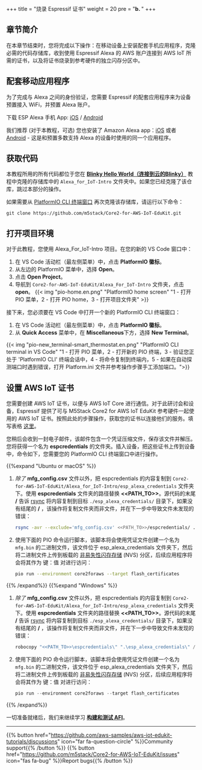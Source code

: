+++
title = "烧录 Espressif 证书"
weight = 20
pre = "<b>b. </b>"
+++

## 章节简介
在本章节结束时，您将完成以下操作：在移动设备上安装配套手机应用程序，克隆必需的代码存储库，收到使用 Espressif Alexa 的 AWS 账户连接到 AWS IoT 所需的证书，以及将证书烧录到参考硬件的独立闪存分区中。

## 配套移动应用程序
为了完成与 Alexa 之间的身份验证，您需要 Espressif 的配套应用程序来为设备预置接入 WiFi，并预置 Alexa 账户。

下载 ESP Alexa 手机 App:
[iOS](https://apps.apple.com/in/app/esp-alexa/id1464127534) / [Android](https://play.google.com/store/apps/details?id=com.espressif.provbleavs)

我们推荐 (对于本教程，可选) 您也安装了 Amazon Alexa app：[iOS](https://apps.apple.com/us/app/amazon-alexa/id944011620) 或者 [Android](https://play.google.com/store/apps/details?id=com.amazon.dee.app) - 这是和预置多数支持 Alexa 的设备时使用的同一个应用程序。

## 获取代码
本教程所用的所有代码都位于您在 [**Blinky Hello World（连接到云的Blinky）**](/cn/blinky-hello-world.html) 教程中克隆的存储库中的 `Alexa_for_IoT-Intro` 文件夹中。如果您已经克隆了该仓库，跳过本部分的操作。

如果需要从 [PlatformIO CLI 终端窗口](../blinky-hello-world/prerequisites.html#open-the-platformio-cli-terminal-window) 再次克隆该存储库，请运行以下命令：
```
git clone https://github.com/m5stack/Core2-for-AWS-IoT-EduKit.git
```

## 打开项目环境
对于此教程，您使用 Alexa_For_IoT-Intro 项目。在您的新的 VS Code 窗口中： 
1. 在 VS Code 活动栏（最左侧菜单）中，点击 **PlatformIO 徽标**。
2. 从左边的 PlatformIO 菜单中，选择 **Open**。
3. 点击 **Open Project**。
4. 导航到 `Core2-for-AWS-IoT-EduKit/Alexa_For_IoT-Intro` 文件夹，点击 **open**。
{{< img "pio-home.en.png" "PlatformIO home screen" "1 - 打开 PIO 菜单，2 - 打开 PIO home，3 - 打开项目文件夹" >}}

接下来，您必须要在 VS Code 中打开一个新的 PlatformIO CLI 终端窗口：
1) 在 VS Code 活动栏（最左侧菜单）中，点击 **PlatformIO 徽标**。
2) 从 **Quick Access** 菜单中，在 **Miscellaneous**下方，选择 **New Terminal**。

{{< img "pio-new_terminal-smart_thermostat.en.png" "PlatformIO CLI terminal in VS Code" "1 - 打开 PIO 菜单，2 - 打开新的 PIO 终端，3 - 验证您正处于 'PlatformIO CLI' 终端会话中，4 - 将命令复制到终端内，5 - 如果在自动探测端口时遇到错误，打开 Platform.ini 文件并参考操作步骤手工添加端口。">}}

## 设置 AWS IoT 证书 
您需要创建 AWS IoT 证书，以便与 AWS IoT Core 进行通信。对于此研讨会和设备，Espressif 提供了可与 M5Stack Core2 for AWS IoT EduKit 参考硬件一起使用的 AWS IoT 证书。按照此处的步骤操作，获取您的证书以连接他们的服务。填写表格 [这里](https://espressif.github.io/esp-va-sdk/)。

您稍后会收到一封电子邮件，该邮件包含一个凭证压缩文件，保存该文件并解压。您将获得一个名为 **espcredentials** 的文件夹。插入设备，把这些证书上传到设备中，命令如下，您需要您的 PlatformIO CLI 终端窗口中进行操作。

{{%expand "Ubuntu or macOS" %}}
1. *除了* **mfg_config.csv** 文件以外，把 espcredentials 的内容复制到 `Core2-for-AWS-IoT-EduKit/Alexa_for_IoT-Intro/esp_alexa_credentials` 文件夹下。使用 **espcredentials** 文件夹的路径替换 **<<PATH_TO>>**。源代码的末尾 **/** 告诉 [rsync](https://download.samba.org/pub/rsync/rsync.1) 将内容复制到目标 `./esp_alexa_credentials/` 目录下，如果没有结尾的 **/** ，该操作将复制文件夹而非文件，并在下一步中导致文件未发现的错误：
   ```bash
   rsync -avr --exclude='mfg_config.csv' <<PATH_TO>>/espcredentials/ ./esp_alexa_credentials/
   ```
   
2. 使用下面的 PIO 命令运行脚本，该脚本将会使用凭证文件创建一个名为 `mfg.bin` 的二进制文件，该文件位于 esp_alexa_credentials 文件夹下，然后将二进制文件上传到板载的 [非易失性闪存存储](https://docs.espressif.com/projects/esp-idf/en/v4.2/esp32/api-reference/storage/nvs_flash.html) (NVS) 分区，后续应用程序将会将其作为 键：值 对进行访问：
   ```bash
   pio run --environment core2foraws --target flash_certificates
   ```
{{% /expand%}}
{{%expand "Windows" %}}
1. *除了* **mfg_config.csv** 文件以外，把 espcredentials 的内容复制到 `Core2-for-AWS-IoT-EduKit/Alexa_for_IoT-Intro/esp_alexa_credentials` 文件夹下。使用 **espcredentials** 文件夹的路径替换 **<<PATH_TO>>**。源代码的末尾 **/** 告诉 [rsync](https://download.samba.org/pub/rsync/rsync.1) 将内容复制到目标 `./esp_alexa_credentials/` 目录下，如果没有结尾的 **/** ，该操作将复制文件夹而非文件，并在下一步中导致文件未发现的错误：
   ```PowerShell
   robocopy "<<PATH_TO>>\espcredentials\" ".\esp_alexa_credentials\" /xf mfg_config.csv
   ```
   
2. 使用下面的 PIO 命令运行脚本，该脚本将会使用凭证文件创建一个名为 `mfg.bin` 的二进制文件，该文件位于 esp_alexa_credentials 文件夹下，然后将二进制文件上传到板载的 [非易失性闪存存储](https://docs.espressif.com/projects/esp-idf/en/v4.2/esp32/api-reference/storage/nvs_flash.html) (NVS) 分区，后续应用程序将会将其作为 键：值 对进行访问：
   ```PowerShell
   pio run --environment core2foraws --target flash_certificates
   ```
{{% /expand%}}

一切准备就绪后，我们来继续学习 [**构建和测试 AFI**](/cn/intro-to-alexa-for-iot/building-and-testing-afi.html)。

---
{{% button href="https://github.com/aws-samples/aws-iot-edukit-tutorials/discussions" icon="far fa-question-circle" %}}Community support{{% /button %}} {{% button href="https://github.com/m5stack/Core2-for-AWS-IoT-EduKit/issues" icon="fas fa-bug" %}}Report bugs{{% /button %}}